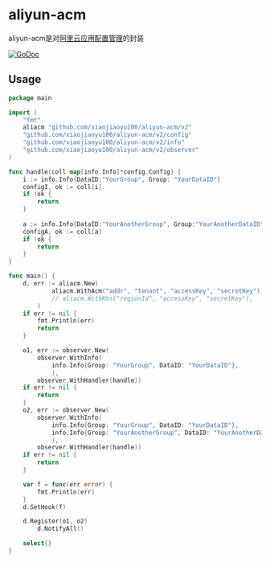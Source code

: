 # aliyun-acm

aliyun-acm是对[阿里云应用配置管理](https://help.aliyun.com/product/59604.html)的封装

[![GoDoc](https://godoc.org/github.com/xiaojiaoyu100/aliyun-acm?status.svg)](https://godoc.org/github.com/xiaojiaoyu100/aliyun-acm)

## Usage

```go
package main

import (
	"fmt"
	aliacm "github.com/xiaojiaoyu100/aliyun-acm/v2"
	"github.com/xiaojiaoyu100/aliyun-acm/v2/config"
	"github.com/xiaojiaoyu100/aliyun-acm/v2/info"
	"github.com/xiaojiaoyu100/aliyun-acm/v2/observer"
)

func handle(coll map[info.Info]*config.Config) {
    i := info.Info{DataID:"YourGroup", Group: "YourDataID"}
	configI, ok := coll[i]
    if !ok {
        return 
    }   
    
    a := info.Info{DataID:"YourAnotherGroup", Group:"YourAnotherDataID"}
    configA, ok := coll[a]
    if !ok {
        return 
    }   
}

func main() {
	d, err := aliacm.New(
    		aliacm.WithAcm("addr", "tenant", "accessKey", "secretKey"),
    		// aliacm.WithKms("regionId", "accessKey", "secretKey"),
    	)
	if err != nil {
		fmt.Println(err)
		return
	}

	o1, err := observer.New(
		observer.WithInfo(
			info.Info{Group: "YourGroup", DataID: "YourDataID"},
			),
		observer.WithHandler(handle))
	if err != nil {
		return
	}
	o2, err := observer.New(
		observer.WithInfo(
			info.Info{Group: "YourGroup", DataID: "YourDataID"},
			info.Info{Group: "YourAnotherGroup", DataID: "YourAnotherDataID"},
			),
		observer.WithHandler(handle))
	if err != nil {
		return
	}

	var f = func(err error) {
		fmt.Println(err)
	}
	d.SetHook(f)

	d.Register(o1, o2)
        d.NotifyAll()

	select{}
}
```
